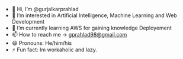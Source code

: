 - 👋 Hi, I’m @gurjalkarprahlad
- 👀 I’m interested in Artificial Intelligence, Machine Learning and Web Development
- 🌱 I’m currently learning AWS for gaining knowledge Deployement 
- 📫 How to reach me -> gprahlad98@gmail.com
- 😄 Pronouns: He/him/his
- ⚡ Fun fact: Im workaholic and lazy.

<!---
gurjalkarprahlad/gurjalkarprahlad is a ✨ special ✨ repository because its `README.md` (this file) appears on your GitHub profile.
You can click the Preview link to take a look at your changes.
--->

